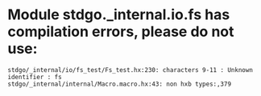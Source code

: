 # Module stdgo._internal.io.fs has compilation errors, please do not use:
```
stdgo/_internal/io/fs_test/Fs_test.hx:230: characters 9-11 : Unknown identifier : fs
stdgo/_internal/internal/Macro.macro.hx:43: non hxb types:,379

```


